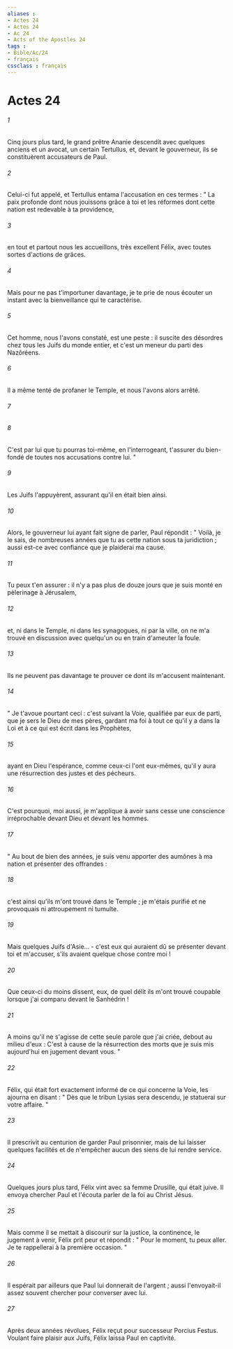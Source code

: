 ```yaml
---
aliases : 
- Actes 24
- Actes 24
- Ac 24
- Acts of the Apostles 24
tags : 
- Bible/Ac/24
- français
cssclass : français
---
```


# Actes 24

###### 1
Cinq jours plus tard, le grand prêtre Ananie descendit avec quelques anciens et un avocat, un certain Tertullus, et, devant le gouverneur, ils se constituèrent accusateurs de Paul. 
###### 2
Celui-ci fut appelé, et Tertullus entama l'accusation en ces termes : " La paix profonde dont nous jouissons grâce à toi et les réformes dont cette nation est redevable à ta providence, 
###### 3
en tout et partout nous les accueillons, très excellent Félix, avec toutes sortes d'actions de grâces. 
###### 4
Mais pour ne pas t'importuner davantage, je te prie de nous écouter un instant avec la bienveillance qui te caractérise. 
###### 5
Cet homme, nous l'avons constaté, est une peste : il suscite des désordres chez tous les Juifs du monde entier, et c'est un meneur du parti des Nazôréens. 
###### 6
Il a même tenté de profaner le Temple, et nous l'avons alors arrêté. 
###### 7

###### 8
C'est par lui que tu pourras toi-même, en l'interrogeant, t'assurer du bien-fondé de toutes nos accusations contre lui. " 
###### 9
Les Juifs l'appuyèrent, assurant qu'il en était bien ainsi. 
###### 10
Alors, le gouverneur lui ayant fait signe de parler, Paul répondit : " Voilà, je le sais, de nombreuses années que tu as cette nation sous ta juridiction ; aussi est-ce avec confiance que je plaiderai ma cause. 
###### 11
Tu peux t'en assurer : il n'y a pas plus de douze jours que je suis monté en pèlerinage à Jérusalem, 
###### 12
et, ni dans le Temple, ni dans les synagogues, ni par la ville, on ne m'a trouvé en discussion avec quelqu'un ou en train d'ameuter la foule. 
###### 13
Ils ne peuvent pas davantage te prouver ce dont ils m'accusent maintenant. 
###### 14
" Je t'avoue pourtant ceci : c'est suivant la Voie, qualifiée par eux de parti, que je sers le Dieu de mes pères, gardant ma foi à tout ce qu'il y a dans la Loi et à ce qui est écrit dans les Prophètes, 
###### 15
ayant en Dieu l'espérance, comme ceux-ci l'ont eux-mêmes, qu'il y aura une résurrection des justes et des pécheurs. 
###### 16
C'est pourquoi, moi aussi, je m'applique à avoir sans cesse une conscience irréprochable devant Dieu et devant les hommes. 
###### 17
" Au bout de bien des années, je suis venu apporter des aumônes à ma nation et présenter des offrandes : 
###### 18
c'est ainsi qu'ils m'ont trouvé dans le Temple ; je m'étais purifié et ne provoquais ni attroupement ni tumulte. 
###### 19
Mais quelques Juifs d'Asie... - c'est eux qui auraient dû se présenter devant toi et m'accuser, s'ils avaient quelque chose contre moi ! 
###### 20
Que ceux-ci du moins dissent, eux, de quel délit ils m'ont trouvé coupable lorsque j'ai comparu devant le Sanhédrin ! 
###### 21
A moins qu'il ne s'agisse de cette seule parole que j'ai criée, debout au milieu d'eux : C'est à cause de la résurrection des morts que je suis mis aujourd'hui en jugement devant vous. " 
###### 22
Félix, qui était fort exactement informé de ce qui concerne la Voie, les ajourna en disant : " Dès que le tribun Lysias sera descendu, je statuerai sur votre affaire. " 
###### 23
Il prescrivit au centurion de garder Paul prisonnier, mais de lui laisser quelques facilités et de n'empêcher aucun des siens de lui rendre service. 
###### 24
Quelques jours plus tard, Félix vint avec sa femme Drusille, qui était juive. Il envoya chercher Paul et l'écouta parler de la foi au Christ Jésus. 
###### 25
Mais comme il se mettait à discourir sur la justice, la continence, le jugement à venir, Félix prit peur et répondit : " Pour le moment, tu peux aller. Je te rappellerai à la première occasion. " 
###### 26
Il espérait par ailleurs que Paul lui donnerait de l'argent ; aussi l'envoyait-il assez souvent chercher pour converser avec lui. 
###### 27
Après deux années révolues, Félix reçut pour successeur Porcius Festus. Voulant faire plaisir aux Juifs, Félix laissa Paul en captivité. 
